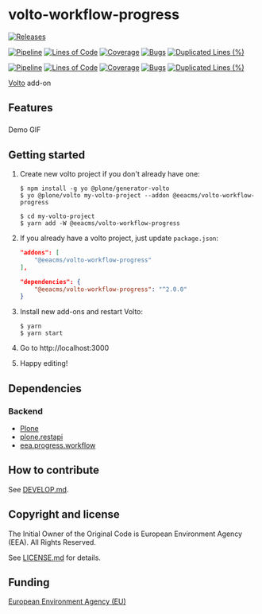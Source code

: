 # volto-workflow-progress
[![Releases](https://img.shields.io/github/v/release/eea/volto-workflow-progress)](https://github.com/eea/volto-workflow-progress/releases)

[![Pipeline](https://ci.eionet.europa.eu/buildStatus/icon?job=volto-addons%2Fvolto-workflow-progress%2Fmaster&subject=master)](https://ci.eionet.europa.eu/view/Github/job/volto-addons/job/volto-workflow-progress/job/master/display/redirect)
[![Lines of Code](https://sonarqube.eea.europa.eu/api/project_badges/measure?project=volto-workflow-progress-master&metric=ncloc)](https://sonarqube.eea.europa.eu/dashboard?id=volto-workflow-progress-master)
[![Coverage](https://sonarqube.eea.europa.eu/api/project_badges/measure?project=volto-workflow-progress-master&metric=coverage)](https://sonarqube.eea.europa.eu/dashboard?id=volto-workflow-progress-master)
[![Bugs](https://sonarqube.eea.europa.eu/api/project_badges/measure?project=volto-workflow-progress-master&metric=bugs)](https://sonarqube.eea.europa.eu/dashboard?id=volto-workflow-progress-master)
[![Duplicated Lines (%)](https://sonarqube.eea.europa.eu/api/project_badges/measure?project=volto-workflow-progress-master&metric=duplicated_lines_density)](https://sonarqube.eea.europa.eu/dashboard?id=volto-workflow-progress-master)

[![Pipeline](https://ci.eionet.europa.eu/buildStatus/icon?job=volto-addons%2Fvolto-workflow-progress%2Fdevelop&subject=develop)](https://ci.eionet.europa.eu/view/Github/job/volto-addons/job/volto-workflow-progress/job/develop/display/redirect)
[![Lines of Code](https://sonarqube.eea.europa.eu/api/project_badges/measure?project=volto-workflow-progress-develop&metric=ncloc)](https://sonarqube.eea.europa.eu/dashboard?id=volto-workflow-progress-develop)
[![Coverage](https://sonarqube.eea.europa.eu/api/project_badges/measure?project=volto-workflow-progress-develop&metric=coverage)](https://sonarqube.eea.europa.eu/dashboard?id=volto-workflow-progress-develop)
[![Bugs](https://sonarqube.eea.europa.eu/api/project_badges/measure?project=volto-workflow-progress-develop&metric=bugs)](https://sonarqube.eea.europa.eu/dashboard?id=volto-workflow-progress-develop)
[![Duplicated Lines (%)](https://sonarqube.eea.europa.eu/api/project_badges/measure?project=volto-workflow-progress-develop&metric=duplicated_lines_density)](https://sonarqube.eea.europa.eu/dashboard?id=volto-workflow-progress-develop)


[Volto](https://github.com/plone/volto) add-on

## Features

###

Demo GIF

## Getting started

1. Create new volto project if you don't already have one:

   ```
   $ npm install -g yo @plone/generator-volto
   $ yo @plone/volto my-volto-project --addon @eeacms/volto-workflow-progress

   $ cd my-volto-project
   $ yarn add -W @eeacms/volto-workflow-progress
   ```

1. If you already have a volto project, just update `package.json`:

   ```JSON
   "addons": [
       "@eeacms/volto-workflow-progress"
   ],

   "dependencies": {
       "@eeacms/volto-workflow-progress": "^2.0.0"
   }
   ```

1. Install new add-ons and restart Volto:

   ```
   $ yarn
   $ yarn start
   ```

1. Go to http://localhost:3000

1. Happy editing!

## Dependencies

### Backend

- [Plone](https://plone.org/download)
- [plone.restapi](https://pypi.org/project/plone.restapi/)
- [eea.progress.workflow](https://pypi.org/project/eea.progress.workflow)

## How to contribute

See [DEVELOP.md](https://github.com/eea/volto-workflow-progress/blob/master/DEVELOP.md).

## Copyright and license

The Initial Owner of the Original Code is European Environment Agency (EEA).
All Rights Reserved.

See [LICENSE.md](https://github.com/eea/volto-workflow-progress/blob/master/LICENSE.md) for details.

## Funding

[European Environment Agency (EU)](http://eea.europa.eu)
